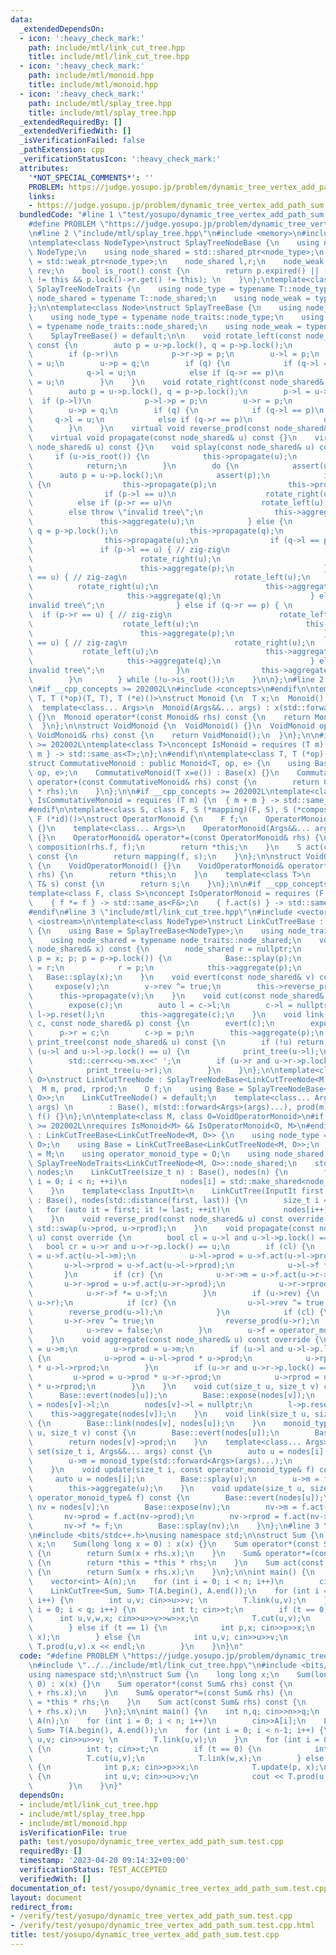 ```yaml
---
data:
  _extendedDependsOn:
  - icon: ':heavy_check_mark:'
    path: include/mtl/link_cut_tree.hpp
    title: include/mtl/link_cut_tree.hpp
  - icon: ':heavy_check_mark:'
    path: include/mtl/monoid.hpp
    title: include/mtl/monoid.hpp
  - icon: ':heavy_check_mark:'
    path: include/mtl/splay_tree.hpp
    title: include/mtl/splay_tree.hpp
  _extendedRequiredBy: []
  _extendedVerifiedWith: []
  _isVerificationFailed: false
  _pathExtension: cpp
  _verificationStatusIcon: ':heavy_check_mark:'
  attributes:
    '*NOT_SPECIAL_COMMENTS*': ''
    PROBLEM: https://judge.yosupo.jp/problem/dynamic_tree_vertex_add_path_sum
    links:
    - https://judge.yosupo.jp/problem/dynamic_tree_vertex_add_path_sum
  bundledCode: "#line 1 \"test/yosupo/dynamic_tree_vertex_add_path_sum.test.cpp\"\n\
    #define PROBLEM \"https://judge.yosupo.jp/problem/dynamic_tree_vertex_add_path_sum\"\
    \n#line 2 \"include/mtl/splay_tree.hpp\"\n#include <memory>\n#include <cassert>\n\
    \ntemplate<class NodeType>\nstruct SplayTreeNodeBase {\n    using node_type =\
    \ NodeType;\n    using node_shared = std::shared_ptr<node_type>;\n    using node_weak\
    \ = std::weak_ptr<node_type>;\n    node_shared l,r;\n    node_weak p;\n    bool\
    \ rev;\n    bool is_root() const {\n        return p.expired() || (p.lock()->l.get()\
    \ != this && p.lock()->r.get() != this); \n    }\n};\ntemplate<class T>\nstruct\
    \ SplayTreeNodeTraits {\n    using node_type = typename T::node_type;\n    using\
    \ node_shared = typename T::node_shared;\n    using node_weak = typename T::node_weak;\n\
    };\n\ntemplate<class Node>\nstruct SplayTreeBase {\n    using node_traits = SplayTreeNodeTraits<Node>;\n\
    \    using node_type = typename node_traits::node_type;\n    using node_shared\
    \ = typename node_traits::node_shared;\n    using node_weak = typename node_traits::node_weak;\n\
    \    SplayTreeBase() = default;\n\n    void rotate_left(const node_shared& u)\
    \ const {\n        auto p = u->p.lock(), q = p->p.lock();\n        p->r = u->l;\n\
    \        if (p->r)\n            p->r->p = p;\n        u->l = p;\n        p->p\
    \ = u;\n        u->p = q;\n        if (q) {\n            if (q->l == p)\n    \
    \            q->l = u;\n            else if (q->r == p)\n                q->r\
    \ = u;\n        }\n    }\n    void rotate_right(const node_shared& u) const {\n\
    \        auto p = u->p.lock(), q = p->p.lock();\n        p->l = u->r;\n      \
    \  if (p->l)\n            p->l->p = p;\n        u->r = p;\n        p->p = u;\n\
    \        u->p = q;\n        if (q) {\n            if (q->l == p)\n           \
    \     q->l = u;\n            else if (q->r == p)\n                q->r = u;\n\
    \        }\n    }\n    virtual void reverse_prod(const node_shared& u) const {}\n\
    \    virtual void propagate(const node_shared& u) const {}\n    virtual void aggregate(const\
    \ node_shared& u) const {}\n    void splay(const node_shared& u) const {\n   \
    \     if (u->is_root()) {\n            this->propagate(u);\n            this->aggregate(u);\n\
    \            return;\n        }\n        do {\n            assert(u);\n      \
    \      auto p = u->p.lock();\n            assert(p);\n            if (p->is_root())\
    \ {\n                this->propagate(p);\n                this->propagate(u);\n\
    \                if (p->l == u)\n                    rotate_right(u);\n      \
    \          else if (p->r == u)\n                    rotate_left(u);\n        \
    \        else throw \"invalid tree\";\n                this->aggregate(p);\n \
    \               this->aggregate(u);\n            } else {\n                auto\
    \ q = p->p.lock();\n                this->propagate(q);\n                this->propagate(p);\n\
    \                this->propagate(u);\n                if (q->l == p) {\n     \
    \               if (p->l == u) { // zig-zig\n                        rotate_right(p);\n\
    \                        rotate_right(u);\n                        this->aggregate(q);\n\
    \                        this->aggregate(p);\n                    } else if (p->r\
    \ == u) { // zig-zag\n                        rotate_left(u);\n              \
    \          rotate_right(u);\n                        this->aggregate(p);\n   \
    \                     this->aggregate(q);\n                    } else throw \"\
    invalid tree\";\n                } else if (q->r == p) { \n                  \
    \  if (p->r == u) { // zig-zig\n                        rotate_left(p);\n    \
    \                    rotate_left(u);\n                        this->aggregate(q);\n\
    \                        this->aggregate(p);\n                    } else if (p->l\
    \ == u) { // zig-zag\n                        rotate_right(u);\n             \
    \           rotate_left(u);\n                        this->aggregate(p);\n   \
    \                     this->aggregate(q);\n                    } else throw \"\
    invalid tree\";\n                }\n                this->aggregate(u);\n    \
    \        }\n        } while (!u->is_root());\n    }\n\n};\n#line 2 \"include/mtl/monoid.hpp\"\
    \n#if __cpp_concepts >= 202002L\n#include <concepts>\n#endif\n\ntemplate<class\
    \ T, T (*op)(T, T), T (*e)()>\nstruct Monoid {\n  T x;\n  Monoid() : x(e()) {}\n\
    \  template<class... Args>\n  Monoid(Args&&... args) : x(std::forward<Args>(args)...)\
    \ {}\n  Monoid operator*(const Monoid& rhs) const {\n    return Monoid(op(x, rhs.x));\n\
    \  }\n};\n\nstruct VoidMonoid {\n  VoidMonoid() {}\n  VoidMonoid operator*(const\
    \ VoidMonoid& rhs) const {\n    return VoidMonoid();\n  }\n};\n\n#if __cpp_concepts\
    \ >= 202002L\ntemplate<class T>\nconcept IsMonoid = requires (T m) {\n  { m *\
    \ m } -> std::same_as<T>;\n};\n#endif\n\ntemplate<class T, T (*op)(T, T), T (*e)()>\n\
    struct CommutativeMonoid : public Monoid<T, op, e> {\n    using Base = Monoid<T,\
    \ op, e>;\n    CommutativeMonoid(T x=e()) : Base(x) {}\n    CommutativeMonoid\
    \ operator+(const CommutativeMonoid& rhs) const {\n        return CommutativeMonoid(*this\
    \ * rhs);\n    }\n};\n\n#if __cpp_concepts >= 202002L\ntemplate<class T>\nconcept\
    \ IsCommutativeMonoid = requires (T m) {\n  { m + m } -> std::same_as<T>;\n};\n\
    #endif\n\ntemplate<class S, class F, S (*mapping)(F, S), S (*composition)(F, S),\
    \ F (*id)()>\nstruct OperatorMonoid {\n    F f;\n    OperatorMonoid() : f(id())\
    \ {}\n    template<class... Args>\n    OperatorMonoid(Args&&... args) : f(std::forward<Args>(args)...)\
    \ {}\n    OperatorMonoid& operator*=(const OperatorMonoid& rhs) {\n        f =\
    \ composition(rhs.f, f);\n        return *this;\n    }\n    S act(const S& s)\
    \ const {\n        return mapping(f, s);\n    }\n};\n\nstruct VoidOperatorMonoid\
    \ {\n    VoidOperatorMonoid() {}\n    VoidOperatorMonoid& operator*=(const VoidOperatorMonoid&\
    \ rhs) {\n        return *this;\n    }\n    template<class T>\n    T act(const\
    \ T& s) const {\n        return s;\n    }\n};\n\n#if __cpp_concepts >= 202002L\n\
    template<class F, class S>\nconcept IsOperatorMonoid = requires (F f, S s) {\n\
    \    { f *= f } -> std::same_as<F&>;\n    { f.act(s) } -> std::same_as<S>;\n};\n\
    #endif\n#line 3 \"include/mtl/link_cut_tree.hpp\"\n#include <vector>\n#include\
    \ <iostream>\n\ntemplate<class NodeType>\nstruct LinkCutTreeBase : public SplayTreeBase<NodeType>\
    \ {\n    using Base = SplayTreeBase<NodeType>;\n    using node_traits = SplayTreeNodeTraits<NodeType>;\n\
    \    using node_shared = typename node_traits::node_shared;\n    void expose(const\
    \ node_shared& x) const {\n        node_shared r = nullptr;\n        for (node_shared\
    \ p = x; p; p = p->p.lock()) {\n            Base::splay(p);\n            p->r\
    \ = r;\n            r = p;\n            this->aggregate(p);\n        }\n     \
    \   Base::splay(x);\n    }\n    void evert(const node_shared& v) const {\n   \
    \     expose(v);\n        v->rev ^= true;\n        this->reverse_prod(v);\n  \
    \      this->propagate(v);\n    }\n    void cut(const node_shared& c) const {\n\
    \        expose(c);\n        auto l = c->l;\n        c->l = nullptr;\n       \
    \ l->p.reset();\n        this->aggregate(c);\n    }\n    void link(const node_shared&\
    \ c, const node_shared& p) const {\n        evert(c);\n        expose(p);\n  \
    \      p->r = c;\n        c->p = p;\n        this->aggregate(p);\n    }\n    void\
    \ print_tree(const node_shared& u) const {\n        if (!u) return;\n        if\
    \ (u->l and u->l->p.lock() == u) {\n            print_tree(u->l);\n        }\n\
    \        std::cerr<<u->m.x<<' ';\n        if (u->r and u->r->p.lock() == u) {\n\
    \            print_tree(u->r);\n        }\n    }\n};\n\ntemplate<class M, class\
    \ O>\nstruct LinkCutTreeNode : SplayTreeNodeBase<LinkCutTreeNode<M, O>> {\n  \
    \  M m, prod, rprod;\n    O f;\n    using Base = SplayTreeNodeBase<LinkCutTreeNode<M,\
    \ O>>;\n    LinkCutTreeNode() = default;\n    template<class... Args>\n    LinkCutTreeNode(Args&&...\
    \ args) \n        : Base(), m(std::forward<Args>(args)...), prod(m), rprod(m),\
    \ f() {}\n};\n\ntemplate<class M, class O=VoidOperatorMonoid>\n#if __cpp_concepts\
    \ >= 202002L\nrequires IsMonoid<M> && IsOperatorMonoid<O, M>\n#endif\nstruct LinkCutTree\
    \ : LinkCutTreeBase<LinkCutTreeNode<M, O>> {\n    using node_type = LinkCutTreeNode<M,\
    \ O>;\n    using Base = LinkCutTreeBase<LinkCutTreeNode<M, O>>;\n    using monoid_type\
    \ = M;\n    using operator_monoid_type = O;\n    using node_shared = typename\
    \ SplayTreeNodeTraits<LinkCutTreeNode<M, O>>::node_shared;\n    std::vector<node_shared>\
    \ nodes;\n    LinkCutTree(size_t n) : Base(), nodes(n) {\n        for (size_t\
    \ i = 0; i < n; ++i)\n            nodes[i] = std::make_shared<node_type>();\n\
    \    }\n    template<class InputIt>\n    LinkCutTree(InputIt first, InputIt last)\
    \ : Base(), nodes(std::distance(first, last)) {\n        size_t i = 0;\n     \
    \   for (auto it = first; it != last; ++it)\n            nodes[i++] = std::make_shared<node_type>(*it);\n\
    \    }\n    void reverse_prod(const node_shared& u) const override {\n       \
    \ std::swap(u->prod, u->rprod);\n    }\n    void propagate(const node_shared&\
    \ u) const override {\n        bool cl = u->l and u->l->p.lock() == u;\n     \
    \   bool cr = u->r and u->r->p.lock() == u;\n        if (cl) {\n            u->l->m\
    \ = u->f.act(u->l->m);\n            u->l->prod = u->f.act(u->l->prod);\n     \
    \       u->l->rprod = u->f.act(u->l->rprod);\n            u->l->f *= u->f;\n \
    \       }\n        if (cr) {\n            u->r->m = u->f.act(u->r->m);\n     \
    \       u->r->prod = u->f.act(u->r->prod);\n            u->r->rprod = u->f.act(u->r->rprod);\n\
    \            u->r->f *= u->f;\n        }\n        if (u->rev) {\n            std::swap(u->l,\
    \ u->r);\n            if (cr) {\n                u->l->rev ^= true;\n        \
    \        reverse_prod(u->l);\n            }\n            if (cl) {\n         \
    \       u->r->rev ^= true;\n                reverse_prod(u->r);\n            }\n\
    \            u->rev = false;\n        }\n        u->f = operator_monoid_type();\n\
    \    }\n    void aggregate(const node_shared& u) const override {\n        u->prod\
    \ = u->m;\n        u->rprod = u->m;\n        if (u->l and u->l->p.lock() == u)\
    \ {\n            u->prod = u->l->prod * u->prod;\n            u->rprod = u->rprod\
    \ * u->l->rprod;\n        }\n        if (u->r and u->r->p.lock() == u) {\n   \
    \         u->prod = u->prod * u->r->prod;\n            u->rprod = u->r->rprod\
    \ * u->rprod;\n        }\n    }\n    void cut(size_t u, size_t v) const {\n  \
    \      Base::evert(nodes[u]);\n        Base::expose(nodes[v]);\n        auto l\
    \ = nodes[v]->l;\n        nodes[v]->l = nullptr;\n        l->p.reset();\n    \
    \    this->aggregate(nodes[v]);\n    }\n    void link(size_t u, size_t v) const\
    \ {\n        Base::link(nodes[v], nodes[u]);\n    }\n    monoid_type prod(size_t\
    \ u, size_t v) const {\n        Base::evert(nodes[u]);\n        Base::expose(nodes[v]);\n\
    \        return nodes[v]->prod;\n    }\n    template<class... Args>\n    void\
    \ set(size_t i, Args&&... args) const {\n        auto u = nodes[i];\n        Base::splay(u);\n\
    \        u->m = monoid_type(std::forward<Args>(args)...);\n        this->aggregate(u);\n\
    \    }\n    void update(size_t i, const operator_monoid_type& f) const {\n   \
    \     auto u = nodes[i];\n        Base::splay(u);\n        u->m = f.act(u->m);\n\
    \        this->aggregate(u);\n    }\n    void update(size_t u, size_t v, const\
    \ operator_monoid_type& f) const {\n        Base::evert(nodes[u]);\n        auto\
    \ nv = nodes[v];\n        Base::expose(nv);\n        nv->m = f.act(nv->m);\n \
    \       nv->prod = f.act(nv->prod);\n        nv->rprod = f.act(nv->rprod);\n \
    \       nv->f *= f;\n        Base::splay(nv);\n    }\n};\n#line 3 \"test/yosupo/dynamic_tree_vertex_add_path_sum.test.cpp\"\
    \n#include <bits/stdc++.h>\nusing namespace std;\n\nstruct Sum {\n    long long\
    \ x;\n    Sum(long long x = 0) : x(x) {}\n    Sum operator*(const Sum& rhs) const\
    \ {\n        return Sum(x + rhs.x);\n    }\n    Sum& operator*=(const Sum& rhs)\
    \ {\n        return *this = *this * rhs;\n    }\n    Sum act(const Sum& rhs) const\
    \ {\n        return Sum(x + rhs.x);\n    }\n};\n\nint main() {\n    int n,q; cin>>n>>q;\n\
    \    vector<int> A(n);\n    for (int i = 0; i < n; i++)\n        cin>>A[i];\n\
    \    LinkCutTree<Sum, Sum> T(A.begin(), A.end());\n    for (int i = 0; i < n-1;\
    \ i++) {\n        int u,v; cin>>u>>v; \n        T.link(u,v);\n    }\n    for (int\
    \ i = 0; i < q; i++) {\n        int t; cin>>t;\n        if (t == 0) {\n      \
    \      int u,v,w,x; cin>>u>>v>>w>>x;\n            T.cut(u,v);\n            T.link(w,x);\n\
    \        } else if (t == 1) {\n            int p,x; cin>>p>>x;\n            T.update(p,\
    \ x);\n        } else {\n            int u,v; cin>>u>>v;\n            cout <<\
    \ T.prod(u,v).x << endl;\n        }\n    }\n}\n"
  code: "#define PROBLEM \"https://judge.yosupo.jp/problem/dynamic_tree_vertex_add_path_sum\"\
    \n#include \"../../include/mtl/link_cut_tree.hpp\"\n#include <bits/stdc++.h>\n\
    using namespace std;\n\nstruct Sum {\n    long long x;\n    Sum(long long x =\
    \ 0) : x(x) {}\n    Sum operator*(const Sum& rhs) const {\n        return Sum(x\
    \ + rhs.x);\n    }\n    Sum& operator*=(const Sum& rhs) {\n        return *this\
    \ = *this * rhs;\n    }\n    Sum act(const Sum& rhs) const {\n        return Sum(x\
    \ + rhs.x);\n    }\n};\n\nint main() {\n    int n,q; cin>>n>>q;\n    vector<int>\
    \ A(n);\n    for (int i = 0; i < n; i++)\n        cin>>A[i];\n    LinkCutTree<Sum,\
    \ Sum> T(A.begin(), A.end());\n    for (int i = 0; i < n-1; i++) {\n        int\
    \ u,v; cin>>u>>v; \n        T.link(u,v);\n    }\n    for (int i = 0; i < q; i++)\
    \ {\n        int t; cin>>t;\n        if (t == 0) {\n            int u,v,w,x; cin>>u>>v>>w>>x;\n\
    \            T.cut(u,v);\n            T.link(w,x);\n        } else if (t == 1)\
    \ {\n            int p,x; cin>>p>>x;\n            T.update(p, x);\n        } else\
    \ {\n            int u,v; cin>>u>>v;\n            cout << T.prod(u,v).x << endl;\n\
    \        }\n    }\n}"
  dependsOn:
  - include/mtl/link_cut_tree.hpp
  - include/mtl/splay_tree.hpp
  - include/mtl/monoid.hpp
  isVerificationFile: true
  path: test/yosupo/dynamic_tree_vertex_add_path_sum.test.cpp
  requiredBy: []
  timestamp: '2023-04-20 09:14:32+09:00'
  verificationStatus: TEST_ACCEPTED
  verifiedWith: []
documentation_of: test/yosupo/dynamic_tree_vertex_add_path_sum.test.cpp
layout: document
redirect_from:
- /verify/test/yosupo/dynamic_tree_vertex_add_path_sum.test.cpp
- /verify/test/yosupo/dynamic_tree_vertex_add_path_sum.test.cpp.html
title: test/yosupo/dynamic_tree_vertex_add_path_sum.test.cpp
---
```

